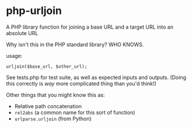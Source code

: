 # php-urljoin
A PHP library function for joining a base URL and a target URL into an absolute URL

Why isn't this in the PHP standard library? WHO KNOWS.

usage:

    urljoin($base_url, $other_url);

See tests.php for test suite, as well as expected inputs and outputs. (Doing this correctly is *way* more complicated thing than you'd think!)

Other things that you might know this as:

* Relative path concatenation
* `rel2abs` (a common name for this sort of function)
* `urlparse.urljoin` (from Python)

